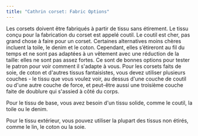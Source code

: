 ```yaml
---
title: "Cathrin corset: Fabric Options"
---
```


Les corsets doivent être fabriqués à partir de tissu sans étirement. Le tissu conçu pour la fabrication du corset est appelé coutil. Le coutil est cher, pas grand chose à faire pour un corset. Certaines alternatives moins chères incluent la toile, le denim et le coton. Cependant, elles s’étireront au fil du temps et ne sont pas adaptées à un vêtement avec une réduction de la taille: elles ne sont pas assez fortes. Ce sont de bonnes options pour tester le patron pour voir comment il s'adapte à vous. Pour les corsets faits de soie, de coton et d'autres tissus fantaisistes, vous devez utiliser plusieurs couches - le tissu que vous voulez voir, au dessus d'une couche de coutil ou d'une autre couche de force, et peut-être aussi une troisième couche faite de doublure qui s'assied à côté du corps.

Pour le tissu de base, vous avez besoin d'un tissu solide, comme le coutil, la toile ou le denim.

Pour le tissu extérieur, vous pouvez utiliser la plupart des tissus non étirés, comme le lin, le coton ou la soie.
